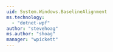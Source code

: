```yaml
---
uid: System.Windows.BaselineAlignment
ms.technology: 
  - "dotnet-wpf"
author: "stevehoag"
ms.author: "shoag"
manager: "wpickett"
---
```

